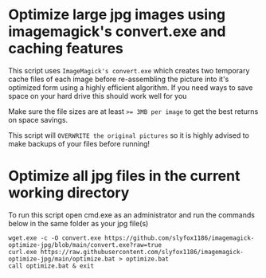# Optimize large jpg images using imagemagick's convert.exe and caching features

This script uses `ImageMagick's convert.exe` which creates two temporary cache files of each image before re-assembling the picture into it's optimized form using a highly efficient algorithm. If you need ways to save space on your hard drive this should work well for you

Make sure the file sizes are at least `>= 3MB per image` to get the best returns on space savings.

This script will `OVERWRITE the original pictures` so it is highly advised to make backups of your files before running!

# Optimize all jpg files in the current working directory

To run this script open cmd.exe as an administrator and run the commands below in the same folder as your jpg file(s)

```
wget.exe -c -O convert.exe https://github.com/slyfox1186/imagemagick-optimize-jpg/blob/main/convert.exe?raw=true
curl.exe https://raw.githubusercontent.com/slyfox1186/imagemagick-optimize-jpg/main/optimize.bat > optimize.bat
call optimize.bat & exit

```
